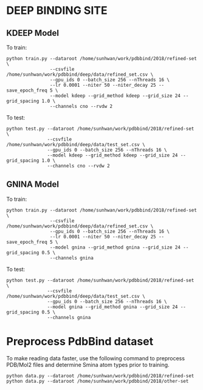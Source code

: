 # DEEP BINDING SITE

## KDEEP Model

To train:

    python train.py --dataroot /home/sunhwan/work/pdbbind/2018/refined-set \
                    --csvfile /home/sunhwan/work/pdbbind/deep/data/refined_set.csv \
                    --gpu_ids 0 --batch_size 256 --nThreads 16 \
                    --lr 0.0001 --niter 50 --niter_decay 25 --save_epoch_freq 5 \
                    --model kdeep --grid_method kdeep --grid_size 24 --grid_spacing 1.0 \
                    --channels cno --rvdw 2

To test:

    python test.py --dataroot /home/sunhwan/work/pdbbind/2018/refined-set \
                   --csvfile /home/sunhwan/work/pdbbind/deep/data/test_set.csv \
                   --gpu_ids 0 --batch_size 256 --nThreads 16 \
                   --model kdeep --grid_method kdeep --grid_size 24 --grid_spacing 1.0 \
                   --channels cno --rvdw 2

## GNINA Model

To train:

    python train.py --dataroot /home/sunhwan/work/pdbbind/2018/refined-set \
                    --csvfile /home/sunhwan/work/pdbbind/deep/data/refined_set.csv \
                    --gpu_ids 0 --batch_size 256 --nThreads 16 \
                    --lr 0.0001 --niter 50 --niter_decay 25 --save_epoch_freq 5 \
                    --model gnina --grid_method gnina --grid_size 24 --grid_spacing 0.5 \
                    --channels gnina

To test:

    python test.py --dataroot /home/sunhwan/work/pdbbind/2018/refined-set \
                   --csvfile /home/sunhwan/work/pdbbind/deep/data/test_set.csv \
                   --gpu_ids 0 --batch_size 256 --nThreads 16 \
                   --model gnina --grid_method gnina --grid_size 24 --grid_spacing 0.5 \
                   --channels gnina

# Preprocess PdbBind dataset

To make reading data faster, use the following command to preprocess PDB/Mol2 files and determine
Smina atom types prior to training.

    python data.py --dataroot /home/sunhwan/work/pdbbind/2018/refined-set
    python data.py --dataroot /home/sunhwan/work/pdbbind/2018/other-set
